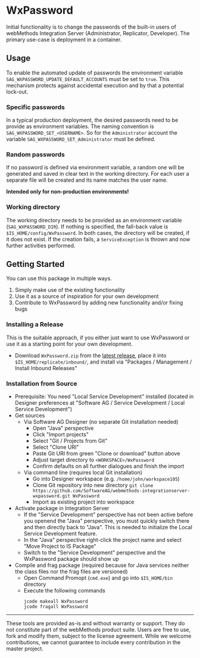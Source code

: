 # WxPassword

Initial functionality is to change the passwords of the built-in users of
webMethods Integration Server
(Administrator, Replicator, Developer). The primary use-case is deployment 
in a container.

## Usage

To enable the automated update of passwords the environment variable
`SAG_WXPASSWORD_UPDATE_DEFAULT_ACCOUNTS` must be set to `true`.
This mechanism protects against accidental execution and by that
a potential lock-out.


### Specific passwords

In a typical production deployment, the desired passwords need to
be provide as environment variables. The naming convention is
`SAG_WXPASSWORD_SET_<USERNAME>`. So for the `Administrator` account 
the variable `SAG_WXPASSWORD_SET_Administrator` must be defined.

### Random passwords

If no password is defined via environment variable, a random one will 
be generated and saved in clear text in the working directory. For 
each user a separate file will be created and its name matches the user name.

**Intended only for
non-production environments!**

### Working directory

The working directory needs to be provided as an environment variable
(`SAG_WXPASSWORD_DIR`). If nothing is specified, the fall-back value
is `$IS_HOME/config/WxPassword`. In both cases, the directory will
be created, if it does not exist. If the creation fails, a
`ServiceException` is thrown and now further activities performed.

## Getting Started

You can use this package in multiple ways.

1. Simply make use of the existing functionality
1. Use it as a source of inspiration for your own development
1. Contribute to WxPassword by adding new functionality and/or fixing bugs

### Installing a Release

This is the suitable approach, if you either just want to use WxPassword or use it as a starting point for
your own development.

* Download `WxPassword.zip` from the [latest release](https://github.com/SoftwareAG/webmethods-integrationserver-wxpassword/releases), place it into `$IS_HOME/replicate/inbound/`, and install via "Packages / Management / Install Inbound Releases"
  
### Installation from Source

- Prerequisite: You need "Local Service Development" installed (located in Designer preferences at  "Software AG / Service Development / Local Service Development")
- Get sources
  - Via Software AG Designer (no separate Git installation needed)
    - Open "Java" perspective
	- Click "Import projects"
	- Select "Git / Projects from Git"
	- Select "Clone URI"
	- Paste Git URI from green "Clone or download" button above
	- Adjust target directory to `<WORKSPACE>/WxPassword`
	- Confirm defaults on all further dialogues and finish the import
  - Via command line (requires local Git installation)
    - Go into Designer workspace (e.g. `/home/john/workspace105`)
    - Clone Git repository into new directory `git clone https://github.com/SoftwareAG/webmethods-integrationserver-wxpassword.git WxPassword`
	- Import as existing project into workspace
- Activate package in Integration Server
	- If the "Service Development" perspective has not been active before you openend the "Java" perspective, you must quickly switch there and then directly back to "Java". This is needed to initialize the Local Service Development feature.
	- In the "Java" perspective right-click the project name and select "Move Project to IS Package"
	- Switch to the "Service Development" perspective and the WxPassword package should show up
- Compile and frag package (required because for Java services neither the class files nor the frag files are versioned)
  - Open Command Promopt (`cmd.exe`) and go into `$IS_HOME/bin`	directory
  - Execute the following commands
    ```
    jcode makeall WxPassword
    jcode fragall WxPassword
    ```


------------------------------

These tools are provided as-is and without warranty or support. They do not constitute part of the webMethods product suite. Users are free to use, fork and modify them, subject to the license agreement. While we welcome contributions, we cannot guarantee to include every contribution in the master project.
